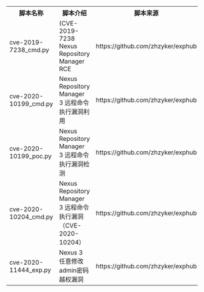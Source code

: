 <table>
<tr>
    <th>脚本名称</th>
    <th>脚本介绍</th>
    <th>脚本来源</th>
</tr>
<tr>
    <td>cve-2019-7238_cmd.py</td>
    <td>(CVE-2019-7238 Nexus Repository Manager RCE</td>
    <td>https://github.com/zhzyker/exphub</td>
</tr>
<tr>
    <td>cve-2020-10199_cmd.py</td>
    <td>Nexus Repository Manager 3 远程命令执行漏洞利用</td>
    <td>https://github.com/zhzyker/exphub</td>
</tr>
<tr>
    <td>cve-2020-10199_poc.py</td>
    <td>Nexus Repository Manager 3 远程命令执行漏洞检测</td>
    <td>https://github.com/zhzyker/exphub</td>
</tr>
<tr>
    <td>cve-2020-10204_cmd.py</td>
    <td>Nexus Repository Manager 3 远程命令执行漏洞（CVE-2020-10204）</td>
    <td>https://github.com/zhzyker/exphub</td>
</tr>
<tr>
    <td>cve-2020-11444_exp.py</td>
    <td>Nexus 3 任意修改admin密码越权漏洞</td>
    <td>https://github.com/zhzyker/exphub</td>
</tr>
  
  
